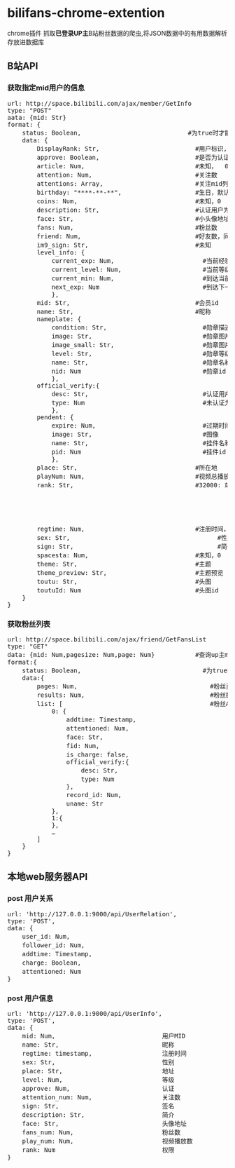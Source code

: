 # bilifans-chrome-extention
chrome插件 抓取<b style="">已登录UP主</b>B站粉丝数据的爬虫,将JSON数据中的有用数据解析存放进数据库 
## B站API
### 获取指定mid用户的信息
<pre>
url: http://space.bilibili.com/ajax/member/GetInfo
type: "POST"
aata: {mid: Str}
format: {
	status: Boolean,                             #为true时才能获取data
	data: {
		DisplayRank: Str,                          #用户标识, 从 rank 衍生出, 影响实际显示的头像边框等
		approve: Boolean,                          #是否为认证帐号
		article: Num,                              #未知，  0
		attention: Num,                            #关注数
		attentions: Array,                         #关注mid列表
		birthday: "****-**-**",                    #生日，默认为0000-01-01
		coins: Num,                                #未知，0
		description: Str,                          #认证用户为认证信息，普通用户为交友宣言
		face: Str,                                 #小头像地址
		fans: Num,                                 #粉丝数
		friend: Num,                               #好友数，同关注数
		im9_sign: Str,                             #未知
		level_info: {
			current_exp: Num,                        #当前经验值
			current_level: Num,                      #当前等级
			current_min: Num,                        #到达当前等级需要的经验值
			next_exp: Num                            #到达下一级需要的经验值
			},
		mid: Str,                                  #会员id
		name: Str,                                 #昵称
		nameplate: {
			condition: Str,                          #勋章描述
			image: Str,                              #勋章图片
			image_small: Str,                        #勋章图片小
			level: Str,                              #勋章等级
			name: Str,                               #勋章名称
			nid: Num                                 #勋章id
			},
		official_verify:{
			desc: Str,                               #认证用户为认证信息
			type: Num                                #未认证为-1，个人认证0，团体认证1
			},
		pendent: {
			expire: Num,                             #过期时间，timestamp
			image: Str,                              #图像
			name: Str,                               #挂件名称
			pid: Num                                 #挂件id
			},
		place: Str,                                #所在地
		playNum: Num,                              #视频总播放量
		rank: Str,                                 #32000: 站长 – 有权限获取所有视频信息 (包括未通过审核
                                                               和审核中的视频) * 
                                                               31000: 职人 
                                                               * 20000: 字幕君 – 有权限发送逆向弹幕 
                                                               * 10000: 普通用户
		regtime: Num,                              #注册时间，timestamp
		sex: Str,                                        #性别
		sign: Str,                                       #简介   
		spacesta: Num,                             #未知，0
		theme: Str,                                #主题
		theme_preview: Str,                        #主题预览
		toutu: Str,                                #头图
		toutuId: Num                               #头图id
	}
}
</pre>
### 获取粉丝列表
<pre>
url: http://space.bilibili.com/ajax/friend/GetFansList
type: "GET"
data: {mid: Num,pagesize: Num,page: Num}           #查询up主mid,每页显示粉丝数，粉丝页数
format:{
	status: Boolean,                                 #为true时才能获取data
	data:{
		pages: Num,                                    #粉丝页数，与pagesize有关
		results: Num,                                  #粉丝数
		list: [                                        #粉丝Array,总数为pagesize,最大为100
			0: {
				addtime: Timestamp,      							     #关注时间
				attentioned: Num,        									 #相互关注
				face: Str,               									 #头像
				fid: Num,                									 #粉丝uid
				is_charge: false,        									 #是否充电
				official_verify:{
					desc: Str,       												 #认证用户为认证信息
					type: Num        												 #未认证为-1，个人认证0，团体认证1
				},
				record_id: Num,         									 #未知
				uname: Str               									 #粉丝昵称
			},
			1:{
			},
			…
		]
	}
}
</pre>
## 本地web服务器API
### post 用户关系
<pre>
url: 'http://127.0.0.1:9000/api/UserRelation',
type: 'POST',
data: {
	user_id: Num,													UP主MID
	follower_id: Num,											关注者MID
	addtime: Timestamp,										关注时间
	charge: Boolean,											是否充电
	attentioned: Num											相互关注
}
</pre>
### post 用户信息
<pre>
url: 'http://127.0.0.1:9000/api/UserInfo',
type: 'POST',
data: {
	mid: Num,                             用户MID
	name: Str,                            昵称
	regtime: timestamp,                   注册时间
	sex: Str,                             性别
	place: Str,                           地址
	level: Num,                           等级
	approve: Num,                         认证
	attention_num: Num,                   关注数
	sign: Str,                            签名
	description: Str,                     简介
	face: Str,                            头像地址
	fans_num: Num,                        粉丝数
	play_num: Num,                        视频播放数
	rank: Num                             权限
}
</pre>